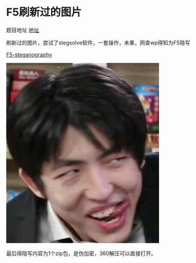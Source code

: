 # F5刷新过的图片
题目地址
[地址](https://buuoj.cn/challenges#%E5%88%B7%E6%96%B0%E8%BF%87%E7%9A%84%E5%9B%BE%E7%89%87)

刷新过的图片，尝试了stegsolve软件，一套操作，未果，网查wp得知为F5隐写

[F5-steganography](https://github.com/matthewgao/F5-steganography)

![Misc](vx_images/4656802258395.jpg)

最后得隐写内容为1个zip包，是伪加密，360解压可以直接打开。
